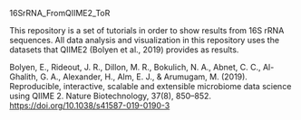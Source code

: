16SrRNA_FromQIIME2_ToR

This repository is a set of tutorials in order to show results from 16S rRNA sequences. All data analysis and visualization in this repository uses the datasets that QIIME2 (Bolyen et al., 2019) provides as results.

Bolyen, E., Rideout, J. R., Dillon, M. R., Bokulich, N. A., Abnet, C. C., Al-Ghalith, G. A., Alexander, H., Alm, E. J., & Arumugam, M. (2019). Reproducible, interactive, scalable and extensible microbiome data science using QIIME 2. Nature Biotechnology, 37(8), 850–852. https://doi.org/10.1038/s41587-019-0190-3
